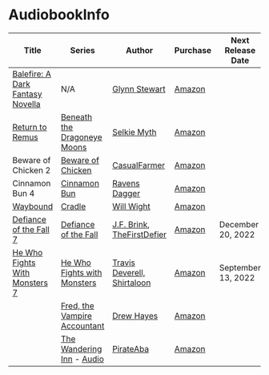 # AudiobookInfo

| Title                                                                                                           | Series                                                                                                           | Author                                                                                                                                                  | Purchase                                                                                                                                                                          | Next Release Date  |
|-----------------------------------------------------------------------------------------------------------------|------------------------------------------------------------------------------------------------------------------|---------------------------------------------------------------------------------------------------------------------------------------------------------|-----------------------------------------------------------------------------------------------------------------------------------------------------------------------------------|--------------------|
| [Balefire: A Dark Fantasy Novella](https://www.glynnstewart.com/books/balefire/)                                | N/A                                                                                                              | [Glynn Stewart](https://www.glynnstewart.com/)                                                                                                          | [Amazon](https://www.amazon.com/dp/B09RKL7XK8?tag=faolanspen02-20&geniuslink=true)                                                                                                |                    |
| [Return to Remus](https://www.amazon.com/gp/product/B09ZPQBW2C?ref_=dbs_m_mng_rwt_calw_tkin_6&storeType=ebooks) | [Beneath the Dragoneye Moons](https://podiumaudio.com/book-series/beneath-the-dragoneye-moons/)                  | [Selkie Myth](https://www.royalroad.com/profile/174291)                                                                                                 | [Amazon](https://www.amazon.com/gp/product/B09ZPQBW2C?ref_=dbs_m_mng_rwt_calw_tkin_6&storeType=ebooks)                                                                            |                    |
| Beware of Chicken 2                                                                                             | [Beware of Chicken](https://www.goodreads.com/author/show/21230793.CasualFarmer)                                 | [CasualFarmer](https://podiumaudio.com/book-author/casualfarmer/)                                                                                       | [Amazon](https://www.amazon.com/dp/B0B69GMBY9?binding=kindle_edition&qid=1660953006&sr=1-1&ref=dbs_dp_rwt_sb_pc_tukn)                                                             |                    |
| Cinnamon Bun 4                                                                                                  | [Cinnamon Bun](https://podiumaudio.com/book-series/cinnamon-bun/)                                                | [Ravens Dagger](https://www.royalroad.com/profile/147338)                                                                                               | [Amazon](https://www.amazon.com/Ravens-Dagger/e/B08CSSCBNL?ref=sr_ntt_srch_lnk_1&qid=1661007405&sr=1-1-catcorr)                                                                   |                    |
| [Waybound](https://www.goodreads.com/book/show/61397047-waybound)                                               | [Cradle](https://www.willwight.com/books.html)                                                                   | [Will Wight](https://www.willwight.com/)                                                                                                                | [Amazon](https://www.amazon.com/dp/B0753FP6SP?searchxofy=true&binding=kindle_edition&ref_=dbs_s_aps_series_rwt_tkin&qid=1660953460&sr=8-2)                                        |                    |
| [Defiance of the Fall 7](https://aethonbooks.com/book-series/defiance-of-the-fall/)                             | [Defiance of the Fall](https://aethonbooks.com/book-series/defiance-of-the-fall/)                                | [J.F. Brink](https://www.goodreads.com/author/show/22020390.J_F_Brink), [TheFirstDefier](https://www.goodreads.com/author/show/19582551.TheFirstDefier) | [Amazon](https://www.amazon.com/gp/product/B0B8F6D8W8?ref_=dbs_m_mng_rwt_calw_tkin_6&storeType=ebooks)                                                                            | December 20, 2022  |
| [He Who Fights With Monsters 7](https://www.goodreads.com/book/show/60277299-he-who-fights-with-monsters-7)     | [He Who Fights with Monsters](https://aethonbooks.com/book-series/he-who-fights-with-monsters/)                  | [Travis Deverell, Shirtaloon](https://hewhofightswithmonsters.com/)                                                                                     | [Amazon](https://www.amazon.com/He-Who-Fights-Monsters-Adventure/dp/B0B5HT51J5/ref=sr_1_1?keywords=he+who+fights+with+monsters+7&qid=1661007306&sprefix=he+who%2Caps%2C92&sr=8-1) | September 13, 2022 |
|                                                                                                                 | [Fred, the Vampire Accountant](https://tantor.com/series/fred-the-vampire-accountant.html)                       | [Drew Hayes](https://www.goodreads.com/author/show/7077654.Drew_Hayes)                                                                                  | [Amazon](https://www.amazon.com/dp/B074CDD67Y?binding=kindle_edition&ref=dbs_dp_rwt_sb_pc_tukn)                                                                                   |                    |
|                                                                                                                 | [The Wandering Inn](https://wanderinginn.com/) - [Audio](https://podiumaudio.com/book-series/the-wandering-inn/) | [PirateAba](https://wanderinginn.com/)                                                                                                                  | [Amazon](https://www.amazon.com/dp/B099JFQ9YR?binding=kindle_edition&qid=1661006682&sr=1-1&ref=dbs_dp_rwt_sb_pc_tukn)                                                             |                    |
